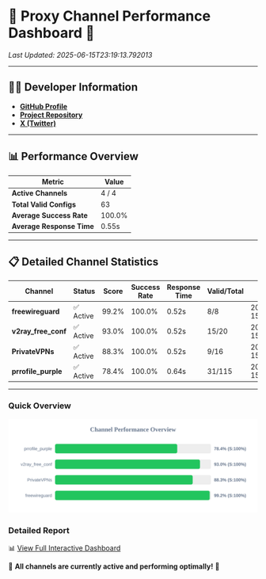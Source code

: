 # 🌟 Proxy Channel Performance Dashboard 🌟

_Last Updated: 2025-06-15T23:19:13.792013_

---

## 👩‍💻 Developer Information

- **[GitHub Profile](https://github.com/4n0nymou3)**  
- **[Project Repository](https://github.com/4n0nymou3/multi-proxy-config-fetcher)**  
- **[X (Twitter)](https://x.com/4n0nymou3)**  

---

## 📊 Performance Overview

| Metric                | Value       |
|-----------------------|-------------|
| **Active Channels**   | 4 / 4       |
| **Total Valid Configs** | 63          |
| **Average Success Rate** | 100.0%      |
| **Average Response Time** | 0.55s       |

---

## 📋 Detailed Channel Statistics

| Channel          | Status     | Score  | Success Rate | Response Time | Valid/Total | Last Success               |
|------------------|------------|--------|--------------|---------------|-------------|----------------------------|
| **freewireguard**  | ✅ Active  | 99.2%  | 100.0% | 0.52s         | 8/8       | 2025-06-15T23:19:13.790243 |
| **v2ray_free_conf**  | ✅ Active  | 93.0%  | 100.0% | 0.52s         | 15/20       | 2025-06-15T23:19:12.680866 |
| **PrivateVPNs**  | ✅ Active  | 88.3%  | 100.0% | 0.52s         | 9/16       | 2025-06-15T23:19:13.237676 |
| **prrofile_purple**  | ✅ Active  | 78.4%  | 100.0% | 0.64s         | 31/115       | 2025-06-15T23:19:12.103970 |

---

### Quick Overview
<div align="center">
  <a href="https://raw.githubusercontent.com/nullluser/NullRepo/refs/heads/main/assets/channel_stats_chart.svg">
    <img src="https://raw.githubusercontent.com/nullluser/NullRepo/refs/heads/main/assets/channel_stats_chart.svg" alt="Source Performance Statistics" width="800">
  </a>
</div>

### Detailed Report
📊 [View Full Interactive Dashboard](https://htmlpreview.github.io/?https://github.com/nullluser/NullRepo/blob/main/assets/performance_report.html)

🎉 **All channels are currently active and performing optimally!** 🎉

